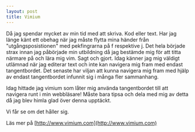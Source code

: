 ```yaml
---
layout: post
title: Vimium 
---
```


Då jag spendar mycket av min tid med att skriva. Kod eller text. Har jag länge
känt ett obehag när jag måste flytta mina händer från "utgångsposistionen" med
pekfingrarna på f respektive j.
Det hela började strax innan jag påbörjade min utbildning då jag bestämde mig
för att titta närmare på och lära mig vim.
Sagt och gjort. Idag känner jag mig väldigt utlämnad när jag editerar text och
inte kan navigera mig fram med endast tangentbordet. Det senaste har viljan att 
kunna navigera mig fram med hjälp av endast tangentbordet infunnit sig i många
fler sammanhang.

Idag hittade jag vimium som låter mig använda tangentbordet till att navigera
runt i min webbläsare! Måste bara tipsa och dela med mig av detta då jag blev
himla glad över denna upptäckt.

Vi får se om det håller sig.

Läs mer på [http://www.vimium.com](http://www.vimium.com)
